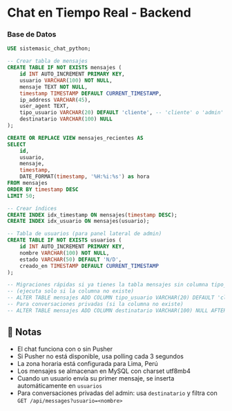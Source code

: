 # Chat en Tiempo Real - Backend


###  Base de Datos
```sql
USE sistemasic_chat_python;

-- Crear tabla de mensajes
CREATE TABLE IF NOT EXISTS mensajes (
    id INT AUTO_INCREMENT PRIMARY KEY,
    usuario VARCHAR(100) NOT NULL,
    mensaje TEXT NOT NULL,
    timestamp TIMESTAMP DEFAULT CURRENT_TIMESTAMP,
    ip_address VARCHAR(45),
    user_agent TEXT,
    tipo_usuario VARCHAR(20) DEFAULT 'cliente', -- 'cliente' o 'admin'
    destinatario VARCHAR(100) NULL
);

CREATE OR REPLACE VIEW mensajes_recientes AS
SELECT 
    id,
    usuario,
    mensaje,
    timestamp,
    DATE_FORMAT(timestamp, '%H:%i:%s') as hora
FROM mensajes 
ORDER BY timestamp DESC 
LIMIT 50;

-- Crear índices
CREATE INDEX idx_timestamp ON mensajes(timestamp DESC);
CREATE INDEX idx_usuario ON mensajes(usuario);

-- Tabla de usuarios (para panel lateral de admin)
CREATE TABLE IF NOT EXISTS usuarios (
    id INT AUTO_INCREMENT PRIMARY KEY,
    nombre VARCHAR(100) NOT NULL,
    estado VARCHAR(50) DEFAULT 'N/D',
    creado_en TIMESTAMP DEFAULT CURRENT_TIMESTAMP
);

-- Migraciones rápidas si ya tienes la tabla mensajes sin columna tipo_usuario
-- (ejecuta solo si la columna no existe)
-- ALTER TABLE mensajes ADD COLUMN tipo_usuario VARCHAR(20) DEFAULT 'cliente' AFTER user_agent;
-- Para conversaciones privadas (si la columna no existe)
-- ALTER TABLE mensajes ADD COLUMN destinatario VARCHAR(100) NULL AFTER tipo_usuario;
```


## 📝 Notas

- El chat funciona con o sin Pusher
- Si Pusher no está disponible, usa polling cada 3 segundos
- La zona horaria está configurada para Lima, Perú
- Los mensajes se almacenan en MySQL con charset utf8mb4
 - Cuando un usuario envía su primer mensaje, se inserta automáticamente en `usuarios`
 - Para conversaciones privadas del admin: usa `destinatario` y filtra con `GET /api/messages?usuario=<nombre>`
